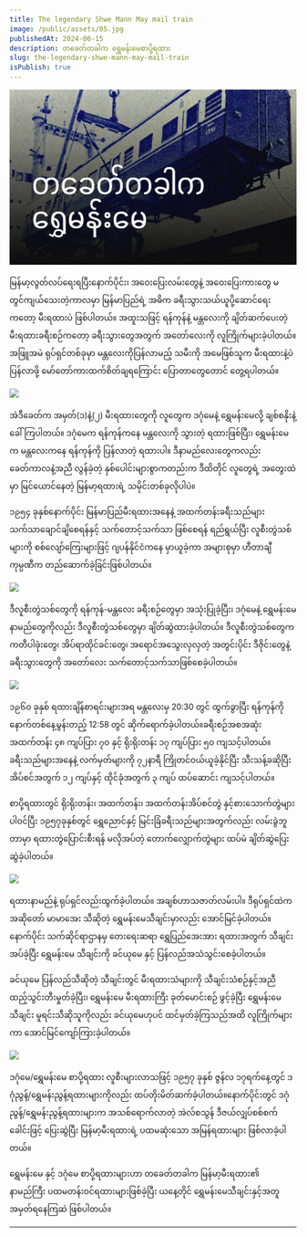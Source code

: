 ```yaml
---
title: The legendary Shwe Mann May mail train
image: /public/assets/05.jpg
publishedAt: 2024-06-15
description: တခေတ်တခါက ရွှေမန်းမေစာပို့ရထား
slug: the-legendary-shwe-mann-may-mail-train
isPublish: true
---
```

![](../../../public/assets/05.jpg)

မြန်မာ့လွတ်လပ်ရေးရပြီးနောက်ပိုင်း၊ အဝေးပြေးလမ်းတွေနဲ့ အဝေးပြေးကားတွေ မတွင်ကျယ်သေးတဲ့ကာလမှာ မြန်မာပြည်ရဲ့ အဓိက ခရီးသွားသယ်ယူပို့ဆောင်ရေးကတော့ မီးရထားပဲ ဖြစ်ပါတယ်။ အထူးသဖြင့် ရန်ကုန်နဲ့ မန္တလေးကို ချိတ်ဆက်ပေးတဲ့ မီးရထားခရီးစဉ်ကတော့ ခရီးသွားတွေအတွက် အတော်လေးကို လူကြိုက်များခဲ့ပါတယ်။ အဖြူအမဲ ရုပ်ရှင်တစ်ခုမှာ မန္တလေးကိုပြန်လာမည့် သမီးကို အမေဖြစ်သူက မီးရထားနဲ့ပဲ ပြန်လာဖို့ မော်တော်ကားထက်စိတ်ချရကြောင်း ပြောတာတွေတောင် တွေ့ရပါတယ်။

![](https://miro.medium.com/v2/resize:fit:560/1*INJnZEbiq23jK4p0ITj-cw.jpeg)

အဲဒီခေတ်က အမှတ်(၁)နဲ့(၂) မီးရထားတွေကို လူတွေက ဒဂုံမေနဲ့ ရွှေမန်းမေလို့ ချစ်စနိုးနဲ့ ခေါ်ကြပါတယ်။ ဒဂုံမေက ရန်ကုန်ကနေ မန္တလေးကို သွားတဲ့ ရထားဖြစ်ပြီး၊ ရွှေမန်းမေက မန္တလေးကနေ ရန်ကုန်ကို ပြန်လာတဲ့ ရထားပါ။ ဒီနာမည်လေးတွေကလည်း ခေတ်ကာလနဲ့အညီ လွန်ခဲ့တဲ့ နှစ်ပေါင်းများစွာကတည်းက ဒီထိတိုင် လူတွေရဲ့ အတွေးထဲမှာ မြင်ယောင်နေတဲ့ မြန်မာ့ရထားရဲ့ သမိုင်းတစ်ခုလိုပါပဲ။

၁၉၅၄ ခုနှစ်နောက်ပိုင်း မြန်မာပြည်မီးရထားအနေနဲ့ အထက်တန်းခရီးသည်များ သက်သာချောင်ချိစေရန်နှင့် သက်တောင့်သက်သာ ဖြစ်စေရန် ရည်ရွယ်ပြီး လူစီးတွဲသစ်များကို စစ်လျော်ကြေးများဖြင့် ဂျပန်နိုင်ငံကနေ မှာယူခဲ့ကာ အများစုမှာ ဟီတာချီ ကုမ္ပဏီက တည်ဆောက်ခဲ့ခြင်းဖြစ်ပါတယ်။

![](https://miro.medium.com/v2/resize:fit:560/1*RqqnK4jrySmJ5e9nhPcL-Q.jpeg)

ဒီလူစီးတွဲသစ်တွေကို ရန်ကုန်-မန္တလေး ခရီးစဉ်တွေမှာ အသုံးပြုခဲ့ပြီး၊ ဒဂုံမေနဲ့ ရွှေမန်းမေ နာမည်တွေကိုလည်း ဒီလူစီးတွဲသစ်တွေမှာ ချိတ်ဆွဲထားခဲ့ပါတယ်။ ဒီလူစီးတွဲသစ်တွေက ကတီပါဖုံးတွေ၊ အိပ်ရာထိုင်ခင်းတွေ၊ အရောင်အသွေးလှလှတဲ့ အတွင်းပိုင်း ဒီဇိုင်းတွေနဲ့ ခရီးသွားတွေကို အတော်လေး သက်တောင့်သက်သာဖြစ်စေခဲ့ပါတယ်။

![](https://miro.medium.com/v2/resize:fit:560/1*-MN2CFa4qSz5MYNhRM1Ytg.jpeg)

၁၉၆၀ ခုနှစ် ရထားချိန်စာရင်းများအရ မန္တလေးမှ 20:30 တွင် ထွက်ခွာပြီး ရန်ကုန်ကို နောက်တစ်နေ့မွန်းတည့် 12:58 တွင် ဆိုက်ရောက်ခဲ့ပါတယ်။ခရီးစဉ်အစအဆုံး အထက်တန်း ၄၈ ကျပ်ပြား ၇၀ နှင့် ရိုးရိုးတန်း ၁၇ ကျပ်ပြား ၅၀ ကျသင့်ပါတယ်။ခရီးသည်များအနေနဲ့ လက်မှတ်များကို ၇၂နာရီ ကြိုတင်ဝယ်ယူခဲ့နိုင်ပြီး သီးသန့်ခဆိုပြီး အိပ်စင်အတွက် ၁၂ ကျပ်နှင့် ထိုင်ခုံအတွက် ၃ ကျပ် ထပ်ဆောင်း ကျသင့်ပါတယ်။

စာပို့ရထားတွင် ရိုးရိုးတန်း၊ အထက်တန်း၊ အထက်တန်းအိပ်စင်တွဲ နှင့်စားသောက်တွဲများပါဝင်ပြီး ၁၉၅၇ခုနှစ်တွင် ရွှေညောင်နှင့် မြင်းခြံခရီးသည်များအတွက်လည်း လမ်းခွဲဘူတာမှာ ရထားတွဲပြောင်းစီးရန် မလိုအပ်တဲ့ တောက်လျှောက်တွဲများ ထပ်မံ ချိတ်ဆွဲပြေးဆွဲခဲ့ပါတယ်။

![](https://miro.medium.com/v2/resize:fit:560/1*3C3JHLZJ6-LfN1-LPpXbHQ.jpeg)

ရထားနာမည်နဲ့ ရုပ်ရှင်လည်းထွက်ခဲ့ပါတယ်။ အချစ်ဟာသဇာတ်လမ်းပါ။ ဒီရုပ်ရှင်ထဲက အဆိုတော် မာမာအေး သီဆိုတဲ့ ရွှေမန်းမေသီချင်းမှာလည်း အောင်မြင်ခဲ့ပါတယ်။ နောက်ပိုင်း သက်ဆိုင်ရာဌာနမှ တေးရေးဆရာ ရွှေပြည်အေးအား ရထားအတွက် သီချင်းအပ်ခဲ့ပြီး ရွှေမန်းမေ သီချင်းကို ခင်ယုမေ နှင့် ပြန်လည်အသံသွင်းစေခဲ့ပါတယ်။

ခင်ယုမေ ပြန်လည်သီဆိုတဲ့ သီချင်းတွင် မီးရထားသံများကို သီချင်းသံစဉ်နှင့်အညီ ထည့်သွင်းတီးမှုတ်ခဲ့ပြီး၊ ရွှေမန်းမေ မီးရထားကြီး ခုတ်မောင်းစဉ် ဖွင့်ခဲ့ပြီး ရွှေမန်းမေသီချင်း မူရင်းသီဆိုသူကိုလည်း ခင်ယုမေဟုပင် ထင်မှတ်ခဲ့ကြသည်အထိ လူကြိုက်များကာ အောင်မြင်ကျော်ကြားခဲ့ပါတယ်။

![](https://miro.medium.com/v2/resize:fit:560/1*Su-TEN1Ae1C_3-kXGFlqHQ.png)

ဒဂုံမေ/ရွှေမန်းမေ စာပို့ရထား လူစီးများလာသဖြင့် ၁၉၅၇ ခုနှစ် ဇွန်လ ၁၇ရက်နေ့တွင် ဒဂုံညွန့်/ရွှေမန်းညွန့်ရထားများကိုလည်း ထပ်တိုးမိတ်ဆက်ခဲ့ပါတယ်။နောက်ပိုင်းတွင် ဒဂုံညွန့်/ရွှေမန်းညွန့်ရထားများက အသစ်ရောက်လာတဲ့ အဲလ်စသွန် ဒီဇယ်လျှပ်စစ်စက်ခေါင်းဖြင့် ပြေးဆွဲပြီး မြန်မာ့မီးရထားရဲ့ ပထမဆုံးသော အမြန်ရထားများ ဖြစ်လာခဲ့ပါတယ်။

ရွှေမန်းမေ နှင့် ဒဂုံမေ စာပို့ရထားများဟာ တခေတ်တခါက မြန်မာ့မီးရထား၏ နာမည်ကြီး ပထမတန်းဝင်ရထားများဖြစ်ခဲ့ပြီး ယနေ့တိုင် ရွှေမန်းမေသီချင်းနှင့်အတူ အမှတ်ရနေကြဆဲ ဖြစ်ပါတယ်။

---

